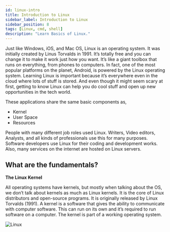 ```yaml
---
id: linux-intro
title: Introduction to Linux
sidebar_label: Introduction to Linux
sidebar_position: 8
tags: [Linux, cmd, shell]
description: "Learn Basics of Linux."
---
```


Just like Windows, iOS, and Mac OS, Linux is an operating system. It was initially created by Linus Torvalds in 1991. It’s totally free and you can change it to make it work just how you want. It’s like a giant toolbox that runs on everything, from phones to computers. In fact, one of the most popular platforms on the planet, Android, is powered by the Linux operating system. Learning Linux is important because it’s everywhere even in the cloud where lots of stuff is stored. And even though it might seem scary at first, getting to know Linux can help you do cool stuff and open up new opportunities in the tech world.

These applications share the same basic components as,

- Kernel
- User Space
- Resources

People with many different job roles used Linux. Writers, Video editors, Analysts, and all kinds of professionals use this for many purposes. Software developers use Linux for their coding and development works. Also, many services on the internet are hosted on Linux servers.

## What are the fundamentals?

**The Linux Kernel**

All operating systems have kernels, but mostly when talking about the OS, we don’t talk about kernels as much as Linux kernels. It is the core of Linux distributors and open-source programs. It is originally released by Linux Torvalds (1991). A kernel is a software that gives the ability to communicate with computer software. This can run on its own and it’s required to run software on a computer. The kernel is part of a working operating system.

![Linux](https://miro.medium.com/v2/resize:fit:1400/format:webp/1*K2WoP-Pdqec5VqnJ2N058g.png)